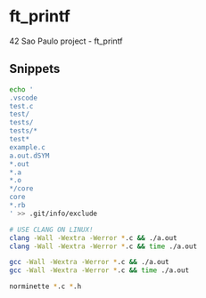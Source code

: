 # ft_printf

 42 Sao Paulo project - ft_printf

## Snippets

```bash
echo '
.vscode
test.c
test/
tests/
tests/*
test*
example.c
a.out.dSYM
*.out
*.a
*.o
*/core
core
*.rb
' >> .git/info/exclude

# USE CLANG ON LINUX!
clang -Wall -Wextra -Werror *.c && ./a.out
clang -Wall -Wextra -Werror *.c && time ./a.out

gcc -Wall -Wextra -Werror *.c && ./a.out
gcc -Wall -Wextra -Werror *.c && time ./a.out

norminette *.c *.h
```
